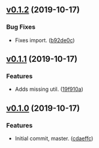 <a name="v0.1.2"></a>
## [v0.1.2](https://github.com/alexseitsinger/django-rest-framework-expandable/compare/v0.1.1...v0.1.2) (2019-10-17)

### Bug Fixes
- Fixes import. ([b92de0c](https://github.com/alexseitsinger/django-rest-framework-expandable/commit/b92de0c7dbe718acb084b7153a48365eca2f734f))


<a name="v0.1.1"></a>
## [v0.1.1](https://github.com/alexseitsinger/django-rest-framework-expandable/compare/v0.1.0...v0.1.1) (2019-10-17)

### Features
- Adds missing util. ([19f910a](https://github.com/alexseitsinger/django-rest-framework-expandable/commit/19f910a0ab91019e400d035e5fb7abe58ab967dc))


<a name="v0.1.0"></a>
## [v0.1.0](https://github.com/alexseitsinger/django-rest-framework-expandable/compare/cdaeffc293fd0bf333d7048e2cb587d977b90a05...v0.1.0) (2019-10-17)

### Features
- Initial commit, master. ([cdaeffc](https://github.com/alexseitsinger/django-rest-framework-expandable/commit/cdaeffc293fd0bf333d7048e2cb587d977b90a05))


